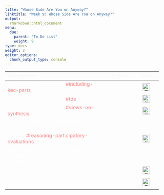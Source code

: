 ```yaml
---
title: "Whose Side Are You on Anyway?"
linktitle: "Week 9: Whose Side Are You on Anyway?"
output:
  rmarkdown::html_document
menu:
  due:
    parent: "To Do List"
    weight: 9
type: docs
weight: 2
editor_options: 
  chunk_output_type: console
---
```

<script src="/rmarkdown-libs/kePrint/kePrint.js"></script>
<link href="/rmarkdown-libs/lightable/lightable.css" rel="stylesheet" />





<center>
<table class="table" style="width: auto !important; margin-left: auto; margin-right: auto;">
 <thead>
  <tr>
   <th style="text-align:left;color: #f7f7f7 !important;vertical-align: middle !important;"> Description </th>
   <th style="text-align:center;color: #f7f7f7 !important;vertical-align: middle !important;"> Details </th>
   <th style="text-align:center;color: #f7f7f7 !important;vertical-align: middle !important;"> Link </th>
  </tr>
 </thead>
<tbody>
  <tr>
   <td style="text-align:left;width: 25em; color: #ffffff !important;vertical-align: middle !important;vertical-align: middle !important;"> Respond to two posts on <a style="color:#ff8384;">#including-kec-parts</a> </td>
   <td style="text-align:center;width: 5em; color: #ffffff !important;vertical-align: middle !important;vertical-align: middle !important;"> <a href="/readings/09-readings/#respond-to-posts"><span style="font-size: 25px; color: #89cff0;"><i class="fas fa-info-circle"></i></span></a> </td>
   <td style="text-align:center;width: 5em; color: #ffffff !important;vertical-align: middle !important;vertical-align: middle !important;"> <a href="https://2022edp617.slack.com/archives/C0342HMFXB8" target="_blank"><img src="/logos/slack-ico.png" alt="Slack icon" width="25"></a> </td>
  </tr>
  <tr>
   <td style="text-align:left;width: 25em; color: #ffffff !important;vertical-align: middle !important;vertical-align: middle !important;"> Respond to two posts on <a style="color:#ff8384;">#tde</a> </td>
   <td style="text-align:center;width: 5em; color: #ffffff !important;vertical-align: middle !important;vertical-align: middle !important;"> <a href="/readings/09-readings/#respond-to-posts"><span style="font-size: 25px; color: #89cff0;"><i class="fas fa-info-circle"></i></span></a> </td>
   <td style="text-align:center;width: 5em; color: #ffffff !important;vertical-align: middle !important;vertical-align: middle !important;"> <a href="https://2022edp617.slack.com/archives/C033UKWRQB1" target="_blank"><img src="/logos/slack-ico.png" alt="Slack icon" width="25"></a> </td>
  </tr>
  <tr>
   <td style="text-align:left;width: 25em; color: #ffffff !important;vertical-align: middle !important;vertical-align: middle !important;"> Respond to two posts on <a style="color:#ff8384;">#views-on-synthesis</a> </td>
   <td style="text-align:center;width: 5em; color: #ffffff !important;vertical-align: middle !important;vertical-align: middle !important;"> <a href="/readings/09-readings/#respond-to-posts"><span style="font-size: 25px; color: #89cff0;"><i class="fas fa-info-circle"></i></span></a> </td>
   <td style="text-align:center;width: 5em; color: #ffffff !important;vertical-align: middle !important;vertical-align: middle !important;"> <a href="https://2022edp617.slack.com/archives/C0346A5MQFP" target="_blank"><img src="/logos/slack-ico.png" alt="Slack icon" width="25"></a> </td>
  </tr>
  <tr>
   <td style="text-align:left;width: 25em; color: #ffffff !important;vertical-align: middle !important;vertical-align: middle !important;"> Get a refreresher on <i>participatory evaluation</i> </td>
   <td style="text-align:center;width: 5em; color: #ffffff !important;vertical-align: middle !important;vertical-align: middle !important;"> <a href="/materials/09-materials/#a-refresher"><span style="font-size: 25px; color: #89cff0;"><i class="fas fa-info-circle"></i></span></a> </td>
   <td style="text-align:center;width: 5em; color: #ffffff !important;vertical-align: middle !important;vertical-align: middle !important;">  </td>
  </tr>
  <tr>
   <td style="text-align:left;width: 25em; color: #ffffff !important;vertical-align: middle !important;vertical-align: middle !important;"> Post on <a style="color:#ff8384;">#reasoning-participatory-evaluations</a> </td>
   <td style="text-align:center;width: 5em; color: #ffffff !important;vertical-align: middle !important;vertical-align: middle !important;"> <a href="/materials/09-materials/#post"><span style="font-size: 25px; color: #89cff0;"><i class="fas fa-info-circle"></i></span></a> </td>
   <td style="text-align:center;width: 5em; color: #ffffff !important;vertical-align: middle !important;vertical-align: middle !important;"> <a href="https://2022edp617.slack.com/archives/C03656YDVS9" target="_blank"><img src="/logos/slack-ico.png" alt="Slack icon" width="25"></a> </td>
  </tr>
  <tr>
   <td style="text-align:left;width: 25em; color: #ffffff !important;vertical-align: middle !important;vertical-align: middle !important;"> Take a look at most of the publicly availible checklists at the <i>Evauation Checklist Project</i> </td>
   <td style="text-align:center;width: 5em; color: #ffffff !important;vertical-align: middle !important;vertical-align: middle !important;"> <a href="/extras/09-extras/#evaluation-checklists"><span style="font-size: 25px; color: #89cff0;"><i class="fas fa-info-circle"></i></span></a> </td>
   <td style="text-align:center;width: 5em; color: #ffffff !important;vertical-align: middle !important;vertical-align: middle !important;">  </td>
  </tr>
  <tr>
   <td style="text-align:left;width: 25em; color: #ffffff !important;vertical-align: middle !important;vertical-align: middle !important;"> Preview criteria for the <i>Final Report</i> </td>
   <td style="text-align:center;width: 5em; color: #ffffff !important;vertical-align: middle !important;vertical-align: middle !important;"> <a href="/deliverables/04-final-report/"><span style="font-size: 25px; color: #89cff0;"><i class="fas fa-info-circle"></i></span></a> </td>
   <td style="text-align:center;width: 5em; color: #ffffff !important;vertical-align: middle !important;vertical-align: middle !important;"> <a href="https://ecampus.wvu.edu" target="_blank"><img src="/logos/wvu-gold-ico.png" alt="Slack icon" width="25"></a> </td>
  </tr>
  <tr>
   <td style="text-align:left;width: 25em; color: #ffffff !important;vertical-align: middle !important;"> Preview criteria for the <i>Presentation of Results</i> </td>
   <td style="text-align:center;width: 5em; color: #ffffff !important;vertical-align: middle !important;"> <a href="/deliverables/05-presentation-of-results/"><span style="font-size: 25px; color: #89cff0;"><i class="fas fa-info-circle"></i></span></a> </td>
   <td style="text-align:center;width: 5em; color: #ffffff !important;vertical-align: middle !important;"> <a href="https://ecampus.wvu.edu" target="_blank"><img src="/logos/wvu-gold-ico.png" alt="Slack icon" width="25"></a> </td>
  </tr>
</tbody>
</table>
</center>
